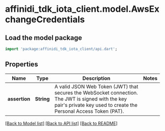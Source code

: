 # affinidi_tdk_iota_client.model.AwsExchangeCredentials

## Load the model package

```dart
import 'package:affinidi_tdk_iota_client/api.dart';
```

## Properties

| Name          | Type       | Description                                                                                                                                                           | Notes |
| ------------- | ---------- | --------------------------------------------------------------------------------------------------------------------------------------------------------------------- | ----- |
| **assertion** | **String** | A valid JSON Web Token (JWT) that secures the WebSocket connection. The JWT is signed with the key pair's private key used to create the Personal Access Token (PAT). |

[[Back to Model list]](../README.md#documentation-for-models) [[Back to API list]](../README.md#documentation-for-api-endpoints) [[Back to README]](../README.md)
